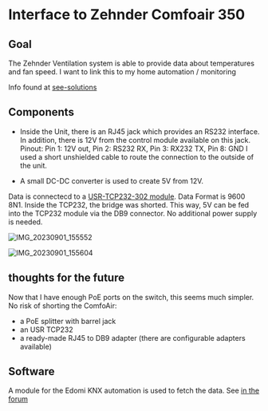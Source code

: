 # Interface to Zehnder Comfoair 350

## Goal

The Zehnder Ventilation system is able to provide data about temperatures and fan speed.
I want to link this to my home automation / monitoring

Info found at [see-solutions](http://www.see-solutions.de/sonstiges/Protokollbeschreibung_ComfoAir.pdf)

## Components

- Inside the Unit, there is an RJ45 jack which provides an RS232 interface.
In addition, there is 12V from the control module available on this jack.
Pinout: Pin 1: 12V out, Pin 2: RS232 RX, Pin 3: RX232 TX, Pin 8: GND
I used a short unshielded cable to route the connection to the outside of the unit.

- A small DC-DC converter is used to create 5V from 12V. 

Data is connectecd to a [USR-TCP232-302 module](https://www.pusr.com/products/1-port-rs232-to-ethernet-converters-usr-tcp232-302.html). 
Data Format is 9600 8N1.
Inside the TCP232, the bridge was shorted. This way, 5V can be fed into the TCP232 module via the DB9 connector. No additional power supply is needed.

![IMG_20230901_155552](https://github.com/Dr-schobi/zehnder-comfoair/assets/78444256/3d2fcc21-8200-4ed5-97fb-7fa12d69a095)

![IMG_20230901_155604](https://github.com/Dr-schobi/zehnder-comfoair/assets/78444256/cce6e74f-ee2a-40fb-b6e2-473611d66d76)


## thoughts for the future

Now that I have enough PoE ports on the switch, this seems much simpler. No risk of shorting the ComfoAir:
- a PoE splitter with barrel jack
- an USR TCP232
- a ready-made RJ45 to DB9 adapter (there are configurable adapters available)


## Software 

A module for the Edomi KNX automation is used to fetch the data. See [in the forum](https://knx-user-forum.de/forum/projektforen/edomi/992693-lbs-f%C3%BCr-zehnder-comfoair-ca350-550-stork-und-baugleiche)




